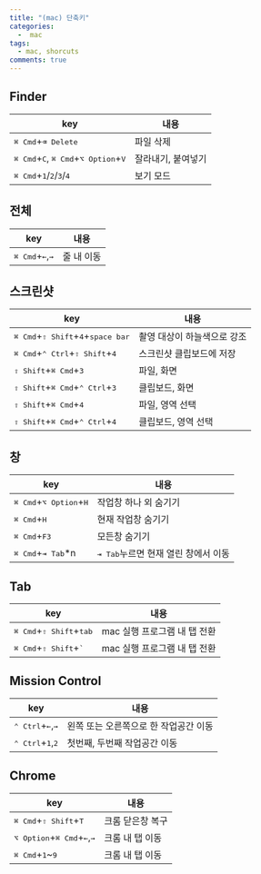 ```yaml
---
title: "(mac) 단축키"
categories:
  -  mac
tags:
  - mac, shorcuts
comments: true
---
```


## Finder
|key        |내용                |
|-----------|-------------------|
|<kbd>⌘ Cmd</kbd>+<kbd>⌫ Delete</kbd>|파일 삭제|
|<kbd>⌘ Cmd</kbd>+<kbd>C</kbd>, <kbd>⌘ Cmd</kbd>+<kbd>⌥ Option</kbd>+<kbd>V</kbd>|잘라내기, 붙여넣기|
|<kbd>⌘ Cmd</kbd>+<kbd>1</kbd>/<kbd>2</kbd>/<kbd>3</kbd>/<kbd>4</kbd>|보기 모드|

## 전체
|key        |내용                |
|-----------|-------------------|
|<kbd>⌘ Cmd</kbd>+<kbd>←</kbd>,<kbd>→</kbd>|줄 내 이동|

## 스크린샷
|key        |내용                |
|-----------|-------------------|
|<kbd>⌘ Cmd</kbd>+<kbd>⇧ Shift</kbd>+<kbd>4</kbd>+<kbd>space bar</kbd>|촬영 대상이 하늘색으로 강조|
|<kbd>⌘ Cmd</kbd>+<kbd>⌃ Ctrl</kbd>+<kbd>⇧ Shift</kbd>+<kbd>4</kbd> |스크린샷 클립보드에 저장|
|<kbd>⇧ Shift</kbd>+<kbd>⌘ Cmd</kbd>+<kbd>3</kbd>|파일, 화면|
|<kbd>⇧ Shift</kbd>+<kbd>⌘ Cmd</kbd>+<kbd>⌃ Ctrl</kbd>+<kbd>3</kbd>|클립보드, 화면|
|<kbd>⇧ Shift</kbd>+<kbd>⌘ Cmd</kbd>+<kbd>4</kbd>|파일, 영역 선택|
|<kbd>⇧ Shift</kbd>+<kbd>⌘ Cmd</kbd>+<kbd>⌃ Ctrl</kbd>+<kbd>4</kbd>|클립보드, 영역 선택|

## 창
|key        |내용                |
|-----------|-------------------|
|<kbd>⌘ Cmd</kbd>+<kbd>⌥ Option</kbd>+<kbd>H</kbd>|작업창 하나 외 숨기기|
|<kbd>⌘ Cmd</kbd>+<kbd>H</kbd>|현재 작업창 숨기기|
|<kbd>⌘ Cmd</kbd>+<kbd>F3</kbd>|모든창 숨기기|
|<kbd>⌘ Cmd</kbd>+<kbd>⇥ Tab</kbd>*n|<kbd>⇥ Tab</kbd>누르면 현재 열린 창에서 이동|

## Tab
|key        |내용                |
|-----------|-------------------|
|<kbd>⌘ Cmd</kbd>+<kbd>⇧ Shift</kbd>+<kbd>tab</kbd>|mac 실행 프로그램 내 탭 전환|
|<kbd>⌘ Cmd</kbd>+<kbd>⇧ Shift</kbd>+<kbd>`</kbd>|mac 실행 프로그램 내 탭 전환|

## Mission Control
|key        |내용                |
|-----------|-------------------|
|<kbd>⌃ Ctrl</kbd>+<kbd>←</kbd>,<kbd>→</kbd>|왼쪽 또는 오른쪽으로 한 작업공간 이동|
|<kbd>⌃ Ctrl</kbd>+<kbd>1</kbd>,<kbd>2</kbd>|첫번째, 두번째 작업공간 이동|

## Chrome
|key        |내용                |
|-----------|-------------------|
|<kbd>⌘ Cmd</kbd>+<kbd>⇧ Shift</kbd>+<kbd>T</kbd>|크롬 닫은창 복구|
|<kbd>⌥ Option</kbd>+<kbd>⌘ Cmd</kbd>+<kbd>←</kbd>,<kbd>→</kbd>|크롬 내 탭 이동|
|<kbd>⌘ Cmd</kbd>+<kbd>1</kbd>~<kbd>9</kbd>|크롬 내 탭 이동|
